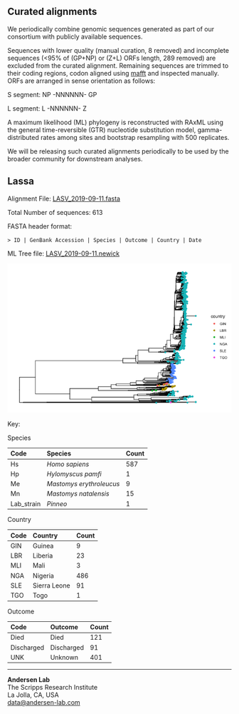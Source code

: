 ## Curated alignments

We periodically combine genomic sequences generated as part of our consortium with publicly available sequences. 

Sequences with lower quality (manual curation, 8 removed) and incomplete sequences (<95% of (GP+NP) or (Z+L) ORFs length, 289 removed) are excluded from the curated alignment. Remaining sequences are trimmed to their coding regions, codon aligned using [mafft](https://mafft.cbrc.jp/alignment/software/tips0.html) and inspected manually. ORFs are arranged in sense orientation as follows:

S segment: NP -NNNNNN- GP

L segment: L -NNNNNN- Z

A maximum likelihood (ML) phylogeny is reconstructed with RAxML using the general time-reversible (GTR) nucleotide substitution model, gamma-distributed rates among sites and bootstrap resampling with 500 replicates.

We will be releasing such curated alignments periodically to be used by the broader community for downstream analyses.

## Lassa

Alignment File: [LASV_2019-09-11.fasta](https://github.com/cvisb/curated-alignments/blob/master/lassa/LASV_NP-GP_2019-09-11.fasta)

Total Number of sequences: 613

FASTA header format:
```
> ID | GenBank Accession | Species | Outcome | Country | Date
```
ML Tree file: [LASV_2019-09-11.newick](https://github.com/cvisb/curated-alignments/blob/master/lassa/LASV_NP-GP_2019-09-11.newick)


![LASV_NP-GP_2019-09-11.png](https://github.com/cvisb/curated-alignments/blob/master/lassa/LASV_NP-GP_2019-09-11.png)

Key:

Species

| Code | Species | Count |
|:---|:---|:---|
| Hs | *Homo sapiens* | 587 |
| Hp | *Hylomyscus pamfi* | 1 |
| Me | *Mastomys erythroleucus* | 9 |
| Mn | *Mastomys natalensis* | 15 |
| Lab_strain | *Pinneo* | 1 |

Country

| Code | Country | Count |
|:--|:--|:--|
|GIN | Guinea | 9 |
| LBR | Liberia | 23 |
| MLI | Mali | 3 |
| NGA | Nigeria | 486 |
| SLE | Sierra Leone | 91 |
| TGO | Togo | 1 |

Outcome

|Code | Outcome | Count |
|:-- |:-- |:-- |
| Died | Died | 121 |
| Discharged | Discharged | 91 |
| UNK | Unknown | 401 |

---
**Andersen Lab**  
The Scripps Research Institute  
La Jolla, CA, USA  
[data@andersen-lab.com](mailto:data@andersen-lab.com)

